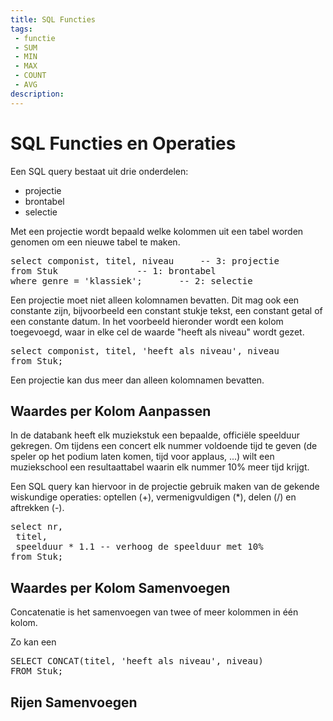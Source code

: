 ```yaml
---
title: SQL Functies
tags: 
 - functie
 - SUM
 - MIN
 - MAX
 - COUNT
 - AVG
description: 
---
```


# SQL Functies en Operaties

Een SQL query bestaat uit drie onderdelen:

 - projectie
 - brontabel
 - selectie
 
Met een projectie wordt bepaald welke kolommen uit een tabel worden genomen om een nieuwe tabel te maken. 
 
<pre class="linenums lang-sql">
select componist, titel, niveau 	-- 3: projectie
from Stuk 				-- 1: brontabel
where genre = 'klassiek'; 		-- 2: selectie
</pre>
 
Een projectie moet niet alleen kolomnamen bevatten. Dit mag ook een constante zijn, bijvoorbeeld een constant stukje tekst, een constant getal of een constante datum. In het voorbeeld hieronder wordt een kolom toegevoegd, waar in elke cel de waarde "heeft als niveau" wordt gezet.

<pre class="linenums lang-sql">
select componist, titel, 'heeft als niveau', niveau
from Stuk;
</pre>

Een projectie kan dus meer dan alleen kolomnamen bevatten. 

## Waardes per Kolom Aanpassen

In de databank heeft elk muziekstuk een bepaalde, officiële speelduur gekregen. Om tijdens een concert elk nummer voldoende tijd te geven (de speler op het podium laten komen, tijd voor applaus, ...) wilt een muziekschool een resultaattabel waarin elk nummer 10% meer tijd krijgt.

Een SQL query kan hiervoor in de projectie gebruik maken van de gekende wiskundige operaties: optellen (+), vermenigvuldigen (\*), delen (/) en aftrekken (-).

<pre class="linenums lang-sql">
select nr,
 titel,
 speelduur * 1.1 -- verhoog de speelduur met 10%
from Stuk;
</pre>

## Waardes per Kolom Samenvoegen

Concatenatie is het samenvoegen van twee of meer kolommen in één kolom. 

Zo kan een 

<pre class="linenums lang-sql">
SELECT CONCAT(titel, 'heeft als niveau', niveau)
FROM Stuk;
</pre>



## Rijen Samenvoegen

